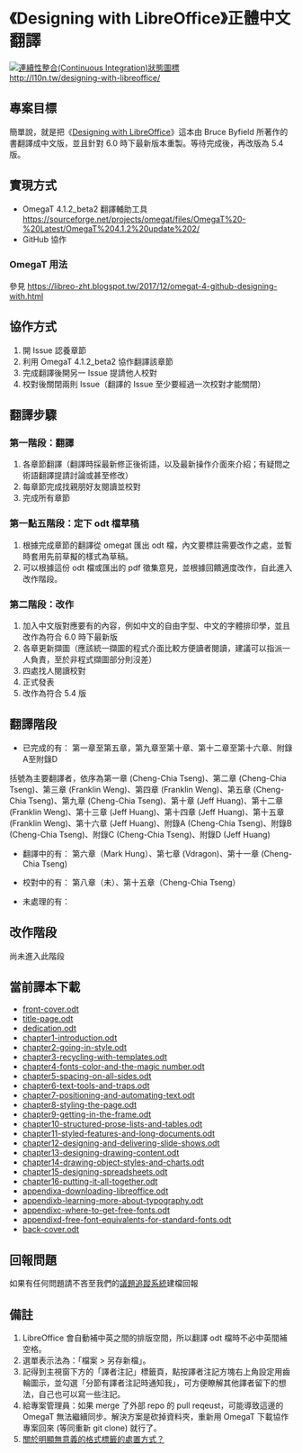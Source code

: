 # 《Designing with LibreOffice》正體中文翻譯
[![連續性整合(Continuous Integration)狀態圖標](https://travis-ci.org/l10n-tw/designing-with-libreoffice.svg?branch=master)](https://travis-ci.org/l10n-tw/designing-with-libreoffice)  
<http://l10n.tw/designing-with-libreoffice/>

## 專案目標
簡單說，就是把《[Designing with LibreOffice](http://designingwithlibreoffice.com/)》這本由 Bruce Byfield 所著作的書翻譯成中文版，並且針對 6.0 時下最新版本重製。等待完成後，再改版為 5.4 版。

## 實現方式
* OmegaT 4.1.2_beta2 翻譯輔助工具 https://sourceforge.net/projects/omegat/files/OmegaT%20-%20Latest/OmegaT%204.1.2%20update%202/
* GitHub 協作

### OmegaT 用法
參見 <https://libreo-zht.blogspot.tw/2017/12/omegat-4-github-designing-with.html>

## 協作方式
1. 開 Issue 認養章節
2. 利用 OmegaT 4.1.2_beta2 協作翻譯該章節
3. 完成翻譯後開另一 Issue 提請他人校對
4. 校對後關閉兩則 Issue（翻譯的 Issue 至少要經過一次校對才能關閉）

## 翻譯步驟
### 第一階段：翻譯
1. 各章節翻譯（翻譯時採最新修正後術語，以及最新操作介面來介紹；有疑問之術語翻譯提請討論或甚至修改）
2. 每章節完成找親朋好友閱讀並校對
3. 完成所有章節

### 第一點五階段：定下 odt 檔草稿
1. 根據完成章節的翻譯從 omegat 匯出 odt 檔，內文要標註需要改作之處，並暫時套用先前草擬的樣式為草稿。
2. 可以根據這份 odt 檔或匯出的 pdf 徵集意見，並根據回饋適度改作，自此進入改作階段。

### 第二階段：改作
1. 加入中文版對應要有的內容，例如中文的自由字型、中文的字體排印學，並且改作為符合 6.0 時下最新版
2. 各章更新擷圖（應該統一擷圖的程式介面比較方便讀者閱讀，建議可以指派一人負責，至於非程式擷圖部分則沒差）
3. 四處找人閱讀校對
4. 正式發表
5. 改作為符合 5.4 版

## 翻譯階段
* 已完成的有：
第一章至第五章，第九章至第十章、第十二章至第十六章、附錄A至附錄D

括號為主要翻譯者，依序為第一章 (Cheng-Chia Tseng)、第二章 (Cheng-Chia Tseng)、第三章 (Franklin Weng)、第四章 (Franklin Weng)、第五章 (Cheng-Chia Tseng)、第九章 (Cheng-Chia Tseng)、第十章 (Jeff Huang)、第十二章 (Franklin Weng)、第十三章 (Jeff Huang)、第十四章 (Jeff Huang)、第十五章 (Franklin Weng)、第十六章 (Jeff Huang)、附錄A (Cheng-Chia Tseng)、附錄B (Cheng-Chia Tseng)、附錄C (Cheng-Chia Tseng)、附錄D (Jeff Huang)

* 翻譯中的有：
第六章（Mark Hung）、第七章 (Vdragon)、第十一章 (Cheng-Chia Tseng)

* 校對中的有：
第八章（未）、第十五章（Cheng-Chia Tseng）

* 未處理的有：

## 改作階段
尚未進入此階段

## 當前譯本下載
* [front-cover.odt](http://l10n.tw/designing-with-libreoffice/front-cover.odt)
* [title-page.odt](http://l10n.tw/designing-with-libreoffice/title-page.odt)
* [dedication.odt](http://l10n.tw/designing-with-libreoffice/dedication.odt)
* [chapter1-introduction.odt](http://l10n.tw/designing-with-libreoffice/chapter1-introduction.odt)
* [chapter2-going-in-style.odt](http://l10n.tw/designing-with-libreoffice/chapter2-going-in-style.odt)
* [chapter3-recycling-with-templates.odt](http://l10n.tw/designing-with-libreoffice/chapter3-recycling-with-templates.odt)
* [chapter4-fonts-color-and-the-magic number.odt](http://l10n.tw/designing-with-libreoffice/chapter4-fonts-color-and-the-magic%20number.odt)
* [chapter5-spacing-on-all-sides.odt](http://l10n.tw/designing-with-libreoffice/chapter5-spacing-on-all-sides.odt)
* [chapter6-text-tools-and-traps.odt](http://l10n.tw/designing-with-libreoffice/chapter6-text-tools-and-traps.odt)
* [chapter7-positioning-and-automating-text.odt](http://l10n.tw/designing-with-libreoffice/chapter7-positioning-and-automating-text.odt)
* [chapter8-styling-the-page.odt](http://l10n.tw/designing-with-libreoffice/chapter8-styling-the-page.odt)
* [chapter9-getting-in-the-frame.odt](http://l10n.tw/designing-with-libreoffice/chapter9-getting-in-the-frame.odt)
* [chapter10-structured-prose-lists-and-tables.odt](http://l10n.tw/designing-with-libreoffice/chapter10-structured-prose-lists-and-tables.odt)
* [chapter11-styled-features-and-long-documents.odt](http://l10n.tw/designing-with-libreoffice/chapter11-styled-features-and-long-documents.odt)
* [chapter12-designing-and-delivering-slide-shows.odt](http://l10n.tw/designing-with-libreoffice/chapter12-designing-and-delivering-slide-shows.odt)
* [chapter13-designing-drawing-content.odt](http://l10n.tw/designing-with-libreoffice/chapter13-designing-drawing-content.odt)
* [chapter14-drawing-object-styles-and-charts.odt](http://l10n.tw/designing-with-libreoffice/chapter14-drawing-object-styles-and-charts.odt)
* [chapter15-designing-spreadsheets.odt](http://l10n.tw/designing-with-libreoffice/chapter15-designing-spreadsheets.odt)
* [chapter16-putting-it-all-together.odt](http://l10n.tw/designing-with-libreoffice/chapter16-putting-it-all-together.odt)
* [appendixa-downloading-libreoffice.odt](http://l10n.tw/designing-with-libreoffice/appendixa-downloading-libreoffice.odt)
* [appendixb-learning-more-about-typography.odt](http://l10n.tw/designing-with-libreoffice/appendixb-learning-more-about-typography.odt)
* [appendixc-where-to-get-free-fonts.odt](http://l10n.tw/designing-with-libreoffice/appendixc-where-to-get-free-fonts.odt)
* [appendixd-free-font-equivalents-for-standard-fonts.odt](http://l10n.tw/designing-with-libreoffice/appendixd-free-font-equivalents-for-standard-fonts.odt)
* [back-cover.odt](http://l10n.tw/designing-with-libreoffice/back-cover.odt)

## 回報問題
如果有任何問題請不吝至我們的[議題追蹤系統](https://github.com/l10n-tw/designing-with-libreoffice/issues)建檔回報

## 備註
1. LibreOffice 會自動補中英之間的排版空間，所以翻譯 odt 檔時不必中英間補空格。
2. 選單表示法為：「檔案 > 另存新檔」。
3. 記得到主視窗下方的「譯者注記」標籤頁，點按譯者注記方塊右上角設定用齒輪圖示，並勾選「分節有譯者注記時通知我」，可方便瞭解其他譯者留下的想法，自己也可以寫一些注記。
4. 給專案管理員：如果 merge 了外部 repo 的 pull reqeust，可能導致這邊的 OmegaT 無法繼續同步。解決方案是砍掉資料夾，重新用 OmegaT 下載協作專案回來 (等同重新 git clone) 就行了。
5. [關於明顯無意義的格式標籤的處置方式？](https://github.com/l10n-tw/designing-with-libreoffice/issues/18)

